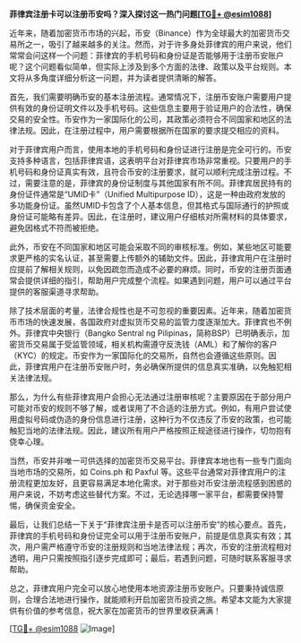 **菲律宾注册卡可以注册币安吗？深入探讨这一热门问题[[TG💪+ @esim1088](https://t.me/s/esim1088)]**

近年来，随着加密货币市场的兴起，币安（Binance）作为全球最大的加密货币交易所之一，吸引了越来越多的关注。然而，对于许多身处菲律宾的用户来说，他们常常会问这样一个问题：菲律宾的手机号码和身份证是否能够用于注册币安账户呢？这个问题看似简单，但实际上涉及到多个方面的法律、政策以及平台规则。本文将从多角度详细分析这一问题，并为读者提供清晰的解答。

首先，我们需要明确币安的基本注册流程。通常情况下，注册币安账户需要用户提供有效的身份证明文件以及手机号码。这些信息主要用于验证用户的合法性，确保交易的安全性。币安作为一家国际化的公司，其政策必须符合不同国家和地区的法律法规。因此，在注册过程中，用户需要根据所在国家的要求提交相应的资料。

对于菲律宾用户而言，使用本地的手机号码和身份证进行注册是完全可行的。币安支持多种语言，包括菲律宾语，这表明平台对菲律宾市场非常重视。只要用户的手机号码和身份证真实有效，且符合币安的注册要求，就可以顺利完成注册过程。不过，需要注意的是，菲律宾的身份证制度与其他国家有所不同。菲律宾居民持有的身份证件通常是“UMID卡”（Unified Multipurpose ID），这是一种由政府发放的多功能身份证。虽然UMID卡包含了个人基本信息，但其格式与国际通行的护照或身份证可能略有差异。因此，在注册时，建议用户仔细核对所需材料的具体要求，避免因格式不符而被拒绝。

此外，币安在不同国家和地区可能会采取不同的审核标准。例如，某些地区可能要求更严格的实名认证，甚至需要上传额外的辅助文件。因此，菲律宾用户在注册时应提前了解相关规则，以免因疏忽而造成不必要的麻烦。同时，币安的注册页面通常会提供详细的指引，帮助用户完成整个流程。如果遇到问题，用户可以通过平台提供的客服渠道寻求帮助。

除了技术层面的考量，法律合规性也是不可忽视的重要因素。近年来，随着加密货币市场的快速发展，各国政府对虚拟货币交易的监管力度逐渐加大。菲律宾也不例外。菲律宾中央银行（Bangko Sentral ng Pilipinas，简称BSP）已明确表示，加密货币交易属于受监管领域，相关机构需遵守反洗钱（AML）和了解你的客户（KYC）的规定。币安作为一家国际化的交易所，自然也会遵循这些原则。因此，菲律宾用户在注册币安账户时，务必确保所提供的信息真实准确，以免触犯相关法律法规。

那么，为什么有些菲律宾用户会担心无法通过注册审核呢？主要原因在于部分用户可能对币安的规则不够了解，或者误用了不合适的注册方式。例如，有用户尝试使用虚拟号码或伪造的身份信息进行注册，这种行为不仅违反了币安的政策，也可能触犯当地的法律法规。因此，建议所有用户严格按照正规途径进行操作，切勿抱有侥幸心理。

当然，币安并非唯一可供选择的加密货币交易平台。菲律宾本地也有一些专门面向当地市场的交易所，如 Coins.ph 和 Paxful 等。这些平台通常对菲律宾用户的注册流程更加友好，且更容易满足本地化需求。对于那些对币安注册流程感到困惑的用户来说，不妨考虑这些替代方案。不过，无论选择哪一家平台，都需要保持警惕，确保资金安全。

最后，让我们总结一下关于“菲律宾注册卡是否可以注册币安”的核心要点。首先，菲律宾的手机号码和身份证完全可以用于注册币安账户，前提是信息真实有效；其次，用户需严格遵守币安的注册规则和当地法律法规；再次，币安的注册流程相对透明，用户只需按照指引逐步完成即可；最后，若遇到问题，可随时联系客服寻求帮助。

总之，菲律宾用户完全可以放心地使用本地资源注册币安账户。只要秉持诚信原则，合理合法地进行操作，就能顺利开启加密货币投资之旅。希望本文能为大家提供有价值的参考信息，祝大家在加密货币的世界里收获满满！

[[TG💪+ @esim1088](https://t.me/s/esim1088) ![Image](https://i.postimg.cc/4NQfJmqS/Snipaste-2025-05-13-00-14-12.png)]